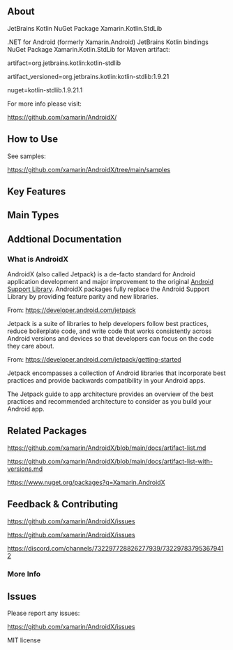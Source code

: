 

## About

<!-- 
    A description of the package and where one can find more documentation 
-->

JetBrains Kotlin NuGet Package Xamarin.Kotlin.StdLib 

.NET for Android (formerly Xamarin.Android) JetBrains Kotlin bindings NuGet Package 
Xamarin.Kotlin.StdLib  for Maven artifact:

artifact=org.jetbrains.kotlin:kotlin-stdlib 

artifact_versioned=org.jetbrains.kotlin:kotlin-stdlib:1.9.21

nuget=kotlin-stdlib.1.9.21.1

For more info please visit: 

https://github.com/xamarin/AndroidX/


## How to Use

<!-- 
    A compelling example on how to use this package with code 
-->

See samples:

https://github.com/xamarin/AndroidX/tree/main/samples

## Key Features

<!-- 
    The key features of this package 
-->

## Main Types

<!-- 
    The main types provided in this library 
-->

## Addtional Documentation

<!--
    Provide links to more resources: List links such as detailed documentation, tutorial videos, blog posts, or any other relevant documentation to help users get the most out of your package
-->
### What is AndroidX

AndroidX (also called Jetpack) is a de-facto standard for Android application development and major 
improvement to the original [Android Support Library](https://github.com/xamarin/AndroidSupportComponents). 
AndroidX packages fully replace the Android Support Library by providing feature parity and new libraries.

From: https://developer.android.com/jetpack

Jetpack is a suite of libraries to help developers follow best practices, reduce boilerplate code, and 
write code that works consistently across Android versions and devices so that developers can focus on 
the code they care about.

From: https://developer.android.com/jetpack/getting-started

Jetpack encompasses a collection of Android libraries that incorporate best practices and provide backwards 
compatibility in your Android apps.

The Jetpack guide to app architecture provides an overview of the best practices and recommended architecture 
to consider as you build your Android app.

## Related Packages

<!-- 
    The related packages associated with this package 
-->

https://github.com/xamarin/AndroidX/blob/main/docs/artifact-list.md

https://github.com/xamarin/AndroidX/blob/main/docs/artifact-list-with-versions.md

https://www.nuget.org/packages?q=Xamarin.AndroidX

## Feedback & Contributing

<!-- 
    How to provide feedback on this package and contribute to it 
-->
https://github.com/xamarin/AndroidX/issues

<!-- 
    Links to a GitHub repository where could open issues, Twitter, a Discord channel, bug tracker, or other platforms where a package consumer can connect with the package author 
-->
https://github.com/xamarin/AndroidX/issues

https://discord.com/channels/732297728826277939/732297837953679412


### More Info


## Issues

Please report any issues:

https://github.com/xamarin/AndroidX/issues

MIT license

